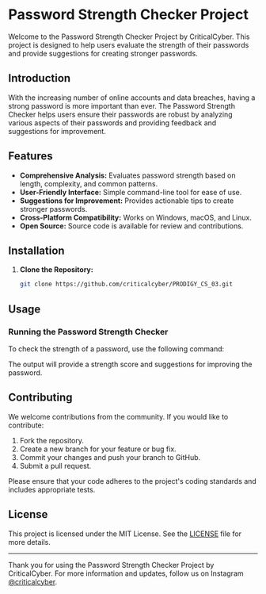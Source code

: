 #  Password Strength Checker Project

Welcome to the Password Strength Checker Project by CriticalCyber. This project is designed to help users evaluate the strength of their passwords and provide suggestions for creating stronger passwords.

## Introduction

With the increasing number of online accounts and data breaches, having a strong password is more important than ever. The Password Strength Checker helps users ensure their passwords are robust by analyzing various aspects of their passwords and providing feedback and suggestions for improvement.

## Features

- **Comprehensive Analysis:** Evaluates password strength based on length, complexity, and common patterns.
- **User-Friendly Interface:** Simple command-line tool for ease of use.
- **Suggestions for Improvement:** Provides actionable tips to create stronger passwords.
- **Cross-Platform Compatibility:** Works on Windows, macOS, and Linux.
- **Open Source:** Source code is available for review and contributions.

## Installation

1. **Clone the Repository:**
   ```bash
   git clone https://github.com/criticalcyber/PRODIGY_CS_03.git
   ```


## Usage

### Running the Password Strength Checker

To check the strength of a password, use the following command:

The output will provide a strength score and suggestions for improving the password.


## Contributing

We welcome contributions from the community. If you would like to contribute:

1. Fork the repository.
2. Create a new branch for your feature or bug fix.
3. Commit your changes and push your branch to GitHub.
4. Submit a pull request.

Please ensure that your code adheres to the project's coding standards and includes appropriate tests.

## License

This project is licensed under the MIT License. See the [LICENSE](LICENSE) file for more details.

---

Thank you for using the Password Strength Checker Project by CriticalCyber. For more information and updates, follow us on Instagram [@criticalcyber](https://instagram.com/criticalcyber).

